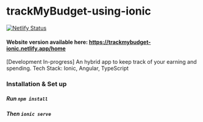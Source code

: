 # trackMyBudget-using-ionic
[![Netlify Status](https://api.netlify.com/api/v1/badges/f3334d6c-c5af-419d-87ae-10b4a57ccbe7/deploy-status)](https://app.netlify.com/sites/trackmybudget-ionic/deploys)
#### Website version available here: https://trackmybudget-ionic.netlify.app/home
[Development In-progress] An hybrid app to keep track of your earning and spending.
Tech Stack: Ionic, Angular, TypeScript
### Installation & Set up
##### Run `npm install`
##### Then `ionic serve`
